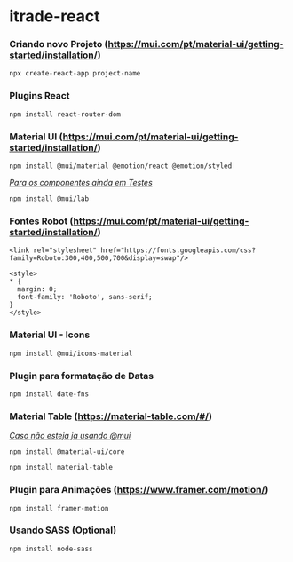 # itrade-react

### Criando novo Projeto (https://mui.com/pt/material-ui/getting-started/installation/)
```
npx create-react-app project-name
```
### Plugins React
```
npm install react-router-dom
```
### Material UI (https://mui.com/pt/material-ui/getting-started/installation/)
```
npm install @mui/material @emotion/react @emotion/styled
```
<ins>_Para os componentes ainda em Testes_</ins>
```
npm install @mui/lab
```
### Fontes Robot (https://mui.com/pt/material-ui/getting-started/installation/)
```
<link rel="stylesheet" href="https://fonts.googleapis.com/css?family=Roboto:300,400,500,700&display=swap"/>
```
```
<style>
* {
  margin: 0;
  font-family: 'Roboto', sans-serif;
}
</style>
```
### Material UI - Icons
```
npm install @mui/icons-material
```
### Plugin para formatação de Datas
```
npm install date-fns
```
### Material Table (https://material-table.com/#/)
<ins>_Caso não esteja ja usando @mui_</ins>
```
npm install @material-ui/core
```
```
npm install material-table
```
### Plugin para Animações (https://www.framer.com/motion/)
```
npm install framer-motion
```
### Usando SASS (Optional)
```
npm install node-sass
```
